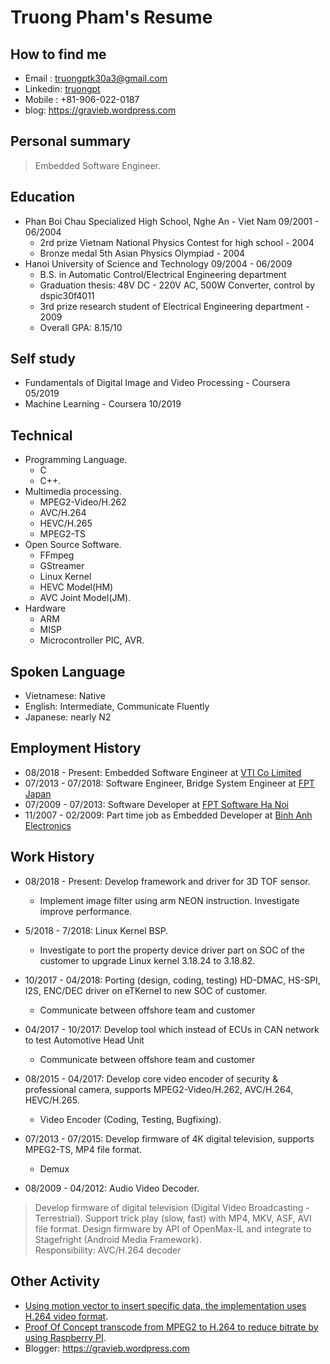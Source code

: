 # Truong Pham's Resume
## How to find me
- Email : truongptk30a3@gmail.com  
- Linkedin: [truongpt](https://www.linkedin.com/in/truongpt)
- Mobile : +81-906-022-0187  
- blog: https://gravieb.wordpress.com  

## Personal summary
> Embedded Software Engineer.

## Education
- Phan Boi Chau Specialized High School, Nghe An - Viet Nam 09/2001 - 06/2004
  - 2rd prize Vietnam National Physics Contest for high school - 2004
  - Bronze medal 5th Asian Physics Olympiad - 2004
- Hanoi University of Science and Technology 09/2004 - 06/2009
  - B.S. in Automatic Control/Electrical Engineering department
  - Graduation thesis: 48V DC - 220V AC, 500W Converter, control by dspic30f4011
  - 3rd prize research student of Electrical Engineering department - 2009
  - Overall GPA: 8.15/10  

## Self study
- Fundamentals of Digital Image and Video Processing - Coursera 05/2019
- Machine Learning - Coursera 10/2019  

## Technical
- Programming Language.
  - C
  - C++.
- Multimedia processing.
  - MPEG2-Video/H.262
  - AVC/H.264
  - HEVC/H.265
  - MPEG2-TS
- Open Source Software. 
  - FFmpeg
  - GStreamer
  - Linux Kernel
  - HEVC Model(HM)
  - AVC Joint Model(JM).
- Hardware
  - ARM
  - MISP
  - Microcontroller PIC, AVR.

## Spoken Language
- Vietnamese: Native
- English: Intermediate, Communicate Fluently
- Japanese: nearly N2

## Employment History
- 08/2018 - Present: Embedded Software Engineer at [VTI Co Limited](http://vti.com.vn)
- 07/2013 - 07/2018: Software Engineer, Bridge System Engineer at [FPT Japan](https://www.fpt-software.jp/fpt-japan)
- 07/2009 - 07/2013: Software Developer at [FPT Software Ha Noi](https://www.fpt-software.com/)
- 11/2007 - 02/2009: Part time job as Embedded Developer at [Binh Anh Electronics](http://binhanh.vn)

## Work History
- 08/2018 - Present: Develop framework and driver for 3D TOF sensor.
  - Implement image filter using arm NEON instruction. Investigate improve performance.
  
- 5/2018 - 7/2018: Linux Kernel BSP.
  - Investigate to port the property device driver part on SOC of the customer to upgrade Linux kernel 3.18.24 to 3.18.82.

- 10/2017 - 04/2018: Porting (design, coding, testing) HD-DMAC, HS-SPI, I2S, ENC/DEC driver on eTKernel to new SOC of customer.
  - Communicate between offshore team and customer

- 04/2017 - 10/2017: Develop tool which instead of ECUs in CAN network to test Automotive Head Unit
  - Communicate between offshore team and customer

- 08/2015 - 04/2017: Develop core video encoder of security & professional camera, supports MPEG2-Video/H.262, AVC/H.264, HEVC/H.265.
  - Video Encoder (Coding, Testing, Bugfixing).

- 07/2013 - 07/2015: Develop firmware of 4K digital television, supports MPEG2-TS, MP4 file format.
  - Demux

- 08/2009 - 04/2012: Audio Video Decoder.
> Develop firmware of digital television (Digital Video Broadcasting - Terrestrial).
Support trick play (slow, fast) with MP4, MKV, ASF, AVI file format.
Design firmware by API of OpenMax-IL and integrate to Stagefright (Android Media
Framework).  
> Responsibility: AVC/H.264 decoder

## Other Activity
- [Using motion vector to insert specific data, the implementation uses H.264 video format](https://github.com/truongpt/video_watermarking).
- [Proof Of Concept transcode from MPEG2 to H.264 to reduce bitrate by using Raspberry PI](https://github.com/truongpt/omxtranscoder).
- Blogger: https://gravieb.wordpress.com
